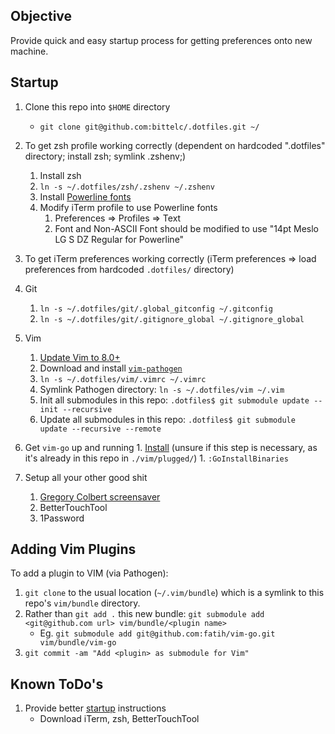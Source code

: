 ## Objective

Provide quick and easy startup process for getting preferences onto new machine.

## Startup

1. Clone this repo into `$HOME` directory
    * `git clone git@github.com:bittelc/.dotfiles.git ~/`
1. To get zsh profile working correctly (dependent on hardcoded ".dotfiles" directory; install zsh; symlink .zshenv;)
    1. Install zsh
    1. `ln -s ~/.dotfiles/zsh/.zshenv ~/.zshenv`
    1. Install [Powerline fonts](https://github.com/powerline/fonts)
    1. Modify iTerm profile to use Powerline fonts
         1. Preferences => Profiles => Text
         1. Font and Non-ASCII Font should be modified to use "14pt Meslo LG S DZ Regular for Powerline"
2. To get iTerm preferences working correctly (iTerm preferences => load preferences from hardcoded `.dotfiles/` directory)
3. Git
    1. `ln -s ~/.dotfiles/git/.global_gitconfig ~/.gitconfig`
    2. `ln -s ~/.dotfiles/git/.gitignore_global ~/.gitignore_global`

3. Vim
   1. [Update Vim to 8.0+](https://stackoverflow.com/questions/39861793/how-update-vim-to-8-0-version-in-osx)
   1. Download and install [`vim-pathogen`](https://github.com/tpope/vim-pathogen)
    2. `ln -s ~/.dotfiles/vim/.vimrc ~/.vimrc`
    3. Symlink Pathogen directory: `ln -s ~/.dotfiles/vim ~/.vim`
    4. Init all submodules in this repo: `.dotfiles$ git submodule update --init --recursive`
    5. Update all submodules in this repo: `.dotfiles$ git submodule update --recursive --remote`
  1. Get `vim-go` up and running
    1. [Install](https://github.com/fatih/vim-go-tutorial) (unsure if this step is necessary, as it's already in this repo in `./vim/plugged/`)
    1. `:GoInstallBinaries`
1. Setup all your other good shit
   1. [Gregory Colbert screensaver](https://gregorycolbert.com/screensaver.php)
   1. BetterTouchTool
   1. 1Password


## Adding Vim Plugins

To add a plugin to VIM (via Pathogen):

1. `git clone` to the usual location (`~/.vim/bundle`) which is a symlink to this repo's `vim/bundle` directory.
2. Rather than `git add .` this new bundle: `git submodule add <git@github.com url> vim/bundle/<plugin name>`
    * Eg. `git submodule add git@github.com:fatih/vim-go.git vim/bundle/vim-go`
3. `git commit -am "Add <plugin> as submodule for Vim"`

## Known ToDo's
1. Provide better [startup](#startup) instructions
    * Download iTerm, zsh, BetterTouchTool

